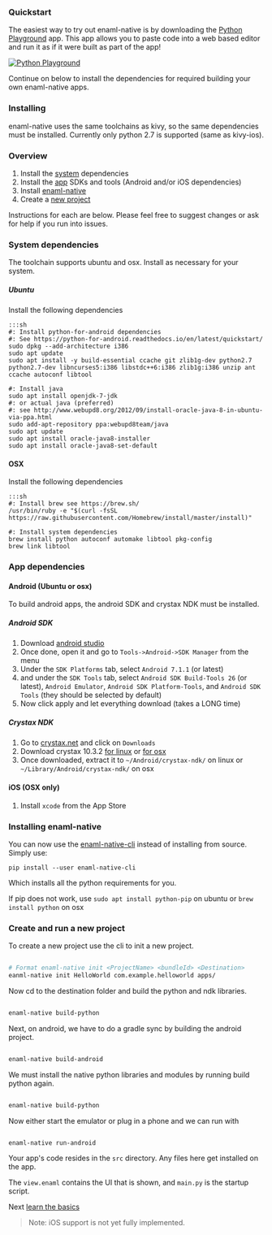 ### Quickstart

The easiest way to try out enaml-native is by downloading the [Python Playground](https://play.google.com/store/apps/details?id=com.frmdstryr.pythonplayground) app. This app allows you to paste code into a web based editor and run it as if it were built as part of the app!

[![Python Playground](https://img.youtube.com/vi/2IfRrqOWGPA/0.jpg)](https://youtu.be/2IfRrqOWGPA)


Continue on below to install the dependencies for required building your own enaml-native apps.


### Installing

enaml-native uses the same toolchains as kivy, so the same dependencies must be installed. Currently only python 2.7 is supported (same as kivy-ios).

### Overview
1. Install the [system](#system-dependencies) dependencies
2. Install the [app](#app-dependencies) SDKs and tools (Android and/or iOS dependencies)
3. Install [enaml-native](#installing-enaml-native)
4. Create a [new project](#creating-and-run-a-new-project)


Instructions for each are below. Please feel free to suggest changes or ask for help if you run into issues.

### System dependencies

The toolchain supports ubuntu and osx. Install as necessary for your system.

##### Ubuntu

Install the following dependencies

    :::sh
    #: Install python-for-android dependencies
    #: See https://python-for-android.readthedocs.io/en/latest/quickstart/
    sudo dpkg --add-architecture i386
    sudo apt update
    sudo apt install -y build-essential ccache git zlib1g-dev python2.7 python2.7-dev libncurses5:i386 libstdc++6:i386 zlib1g:i386 unzip ant ccache autoconf libtool

    #: Install java
    sudo apt install openjdk-7-jdk
    #: or actual java (preferred)
    #: see http://www.webupd8.org/2012/09/install-oracle-java-8-in-ubuntu-via-ppa.html
    sudo add-apt-repository ppa:webupd8team/java
    sudo apt update
    sudo apt install oracle-java8-installer
    sudo apt install oracle-java8-set-default


#### OSX

Install the following dependencies

    :::sh
    #: Install brew see https://brew.sh/
    /usr/bin/ruby -e "$(curl -fsSL https://raw.githubusercontent.com/Homebrew/install/master/install)"

    #: Install system dependencies
    brew install python autoconf automake libtool pkg-config
    brew link libtool



### App dependencies

#### Android (Ubuntu or osx)

To build android apps, the android SDK and crystax NDK must be installed.

##### Android SDK

1. Download [android studio](https://developer.android.com/studio/index.html)
2. Once done, open it and go to `Tools->Android->SDK Manager` from the menu
3. Under the `SDK Platforms` tab, select `Android 7.1.1` (or latest)
4. and under the `SDK Tools` tab, select `Android SDK Build-Tools 26` (or latest), `Android Emulator`, `Android SDK Platform-Tools`, and `Android SDK Tools` (they should be selected by default)
5. Now click apply and let everything download (takes a LONG time)

##### Crystax NDK

1. Go to [crystax.net](https://www.crystax.net/) and click on `Downloads`
2. Download crystax 10.3.2 [for linux](https://www.crystax.net/download/crystax-ndk-10.3.2-linux-x86_64.tar.xz) or [for osx](https://www.crystax.net/download/crystax-ndk-10.3.2-darwin-x86_64.tar.xz)
3. Once downloaded, extract it to `~/Android/crystax-ndk/` on linux or `~/Library/Android/crystax-ndk/` on osx

#### iOS (OSX only)

1. Install `xcode` from the App Store


### Installing enaml-native

You can now use the [enaml-native-cli](https://github.com/codelv/enaml-native-cli) instead of
installing from source. Simply use:


    pip install --user enaml-native-cli
    

Which installs all the python requirements for you.

If pip does not work, use `sudo apt install python-pip` on ubuntu or `brew install python` on osx
 

### Create and run a new project

To create a new project use the cli to init a new project.

```bash

# Format enaml-native init <ProjectName> <bundleId> <Destination>
eanml-native init HelloWorld com.example.helloworld apps/

```

Now cd to the destination folder and build the python and ndk libraries.

```bash

enaml-native build-python 

```

Next, on android, we have to do a gradle sync by building the android project. 

```bash

enaml-native build-android 

```

We must install the native python libraries and modules by running build python again.

```bash

enaml-native build-python 

```

Now either start the emulator or plug in a phone and we can run with
 
 ```bash
 
 enaml-native run-android 
 
 ```

Your app's code resides in the `src` directory. Any files here get installed on the app.

The `view.enaml` contains the UI that is shown, and `main.py` is the startup script. 

Next [learn the basics](https://www.codelv.com/projects/enaml-native/docs/learn-the-basics)

> Note: iOS support is not yet fully implemented.